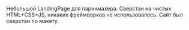 Небольшой LandingPage для парикмахера. Сверстан на чистых HTML+CSS+JS, никаких фреймворков не использовалось. Сайт был сверстан по макету.
